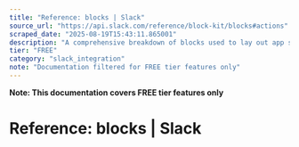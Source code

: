 ```yaml
---
title: "Reference: blocks | Slack"
source_url: "https://api.slack.com/reference/block-kit/blocks#actions"
scraped_date: "2025-08-19T15:43:11.865001"
description: "A comprehensive breakdown of blocks used to lay out app surfaces."
tier: "FREE"
category: "slack_integration"
note: "Documentation filtered for FREE tier features only"
---
```

**Note: This documentation covers FREE tier features only**

# Reference: blocks | Slack

